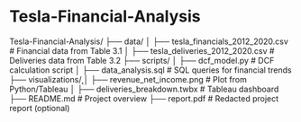 # Tesla-Financial-Analysis

Tesla-Financial-Analysis/
├── data/
│   ├── tesla_financials_2012_2020.csv  # Financial data from Table 3.1
│   ├── tesla_deliveries_2012_2020.csv  # Deliveries data from Table 3.2
├── scripts/
│   ├── dcf_model.py                     # DCF calculation script
│   ├── data_analysis.sql                # SQL queries for financial trends
├── visualizations/̨
│   ├── revenue_net_income.png           # Plot from Python/Tableau
│   ├── deliveries_breakdown.twbx        # Tableau dashboard
├── README.md                            # Project overview
├── report.pdf                           # Redacted project report (optional)
